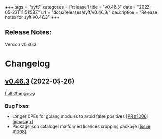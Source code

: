 +++
tags = ['syft']
categories = ['release']
title = "v0.46.3"
date = "2022-05-26T11:51:58Z"
url = "docs/releases/syft/v0.46.3/"
description = "Release notes for syft v0.46.3"
+++

## Release Notes:
Version [v0.46.3](https://github.com/anchore/syft/releases/tag/v0.46.3)

# Changelog

## [v0.46.3](https://github.com/anchore/syft/tree/v0.46.3) (2022-05-26)

[Full Changelog](https://github.com/anchore/syft/compare/v0.46.2...v0.46.3)

### Bug Fixes

- Longer CPEs for golang modules to avoid false positives [[PR #1006](https://github.com/anchore/syft/pull/1006)] [[jonasagx](https://github.com/jonasagx)]
- Package.json cataloger malformed licences dropping package  [[Issue #1008](https://github.com/anchore/syft/issues/1008)]
